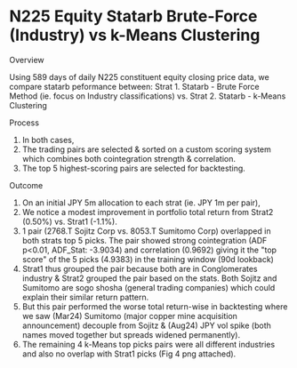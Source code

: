 # N225 Equity Statarb Brute-Force (Industry) vs k-Means Clustering
Overview

Using 589 days of daily N225 constituent equity closing price data, we compare statarb peformance between: 
Strat 1. Statarb - Brute Force Method (ie. focus on Industry classifications) vs.
Strat 2. Statarb - k-Means Clustering

Process
1. In both cases,
2. The trading pairs are selected & sorted on a custom scoring system which combines both cointegration strength & correlation.
3. The top 5 highest-scoring pairs are selected for backtesting.

Outcome 
1. On an initial JPY 5m allocation to each strat (ie. JPY 1m per pair),
2. We notice a modest improvement in portfolio total return from Strat2 (0.50%) vs. Strat1 (-1.1%).
3. 1 pair (2768.T Sojitz Corp vs. 8053.T Sumitomo Corp) overlapped in both strats top 5 picks. The pair showed strong cointegration (ADF p<0.01, ADF_Stat: -3.9034) and correlation (0.9692) giving it the "top score" of the 5 picks (4.9383) in the training window (90d lookback)
4. Strat1 thus grouped the pair because both are in Conglomerates industry & Strat2 grouped the pair based on the stats. Both Sojitz and Sumitomo are sogo shosha (general trading companies) which could explain their similar return pattern.
5. But this pair performed the worse total return-wise in backtesting where we saw (Mar24) Sumitomo (major copper mine acquisition announcement) decouple from Sojitz & (Aug24) JPY vol spike (both names moved together but spreads widened permanently). 
6. The remaining 4 k-Means top picks pairs were all different industries and also no overlap with Strat1 picks (Fig 4 png attached).
 
